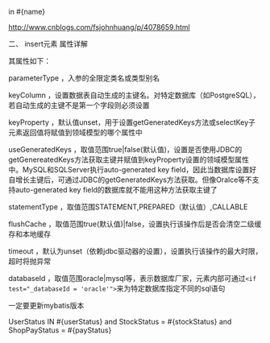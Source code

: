  in
        <foreach collection="nameList" item="name" open="(" separator="," close=")">
            #{name}
        </foreach>
    

http://www.cnblogs.com/fsjohnhuang/p/4078659.html


二、 insert元素 属性详解　　　　　　　　　　　　　　　　　　　　　　　　　　　　

  其属性如下：

   parameterType ，入参的全限定类名或类型别名

   keyColumn ，设置数据表自动生成的主键名。对特定数据库（如PostgreSQL），若自动生成的主键不是第一个字段则必须设置

   keyProperty ，默认值unset，用于设置getGeneratedKeys方法或selectKey子元素返回值将赋值到领域模型的哪个属性中

   useGeneratedKeys ，取值范围true|false(默认值)，设置是否使用JDBC的getGenereatedKeys方法获取主键并赋值到keyProperty设置的领域模型属性中。MySQL和SQLServer执行auto-generated key field，因此当数据库设置好自增长主键后，可通过JDBC的getGeneratedKeys方法获取。但像Oralce等不支持auto-generated key field的数据库就不能用这种方法获取主键了

   statementType ，取值范围STATEMENT,PREPARED（默认值）,CALLABLE

   flushCache ，取值范围true(默认值)|false，设置执行该操作后是否会清空二级缓存和本地缓存

   timeout ，默认为unset（依赖jdbc驱动器的设置），设置执行该操作的最大时限，超时将抛异常

   databaseId ，取值范围oracle|mysql等，表示数据库厂家，元素内部可通过`<if test="_databaseId = 'oracle'">`来为特定数据库指定不同的sql语句

   一定要更新mybatis版本

<trim prefix="where" prefixOverrides="and | or">
           <if test="userStatusList != null and userStatusList.size() > 0">
               UserStatus IN
               <foreach collection="userStatusList" open="(" close=")" separator="," item="userStatus">
                   #{userStatus}
               </foreach>
           </if>
           <if test="stockStatus != null">
               and StockStatus = #{stockStatus}
           </if>
           <if test="payStatus != null">
               and ShopPayStatus = #{payStatus}
           </if>
       </trim>

